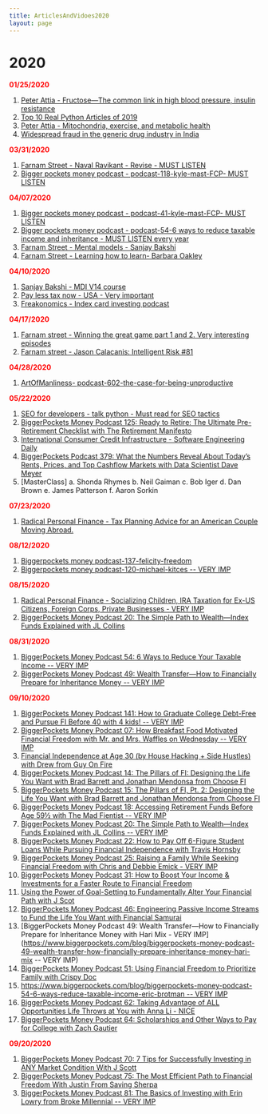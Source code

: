 ```yaml
---
title: ArticlesAndVidoes2020
layout: page
---
```


# 2020

<b style="color: red">01/25/2020</b>

1. [Peter Attia - Fructose—The common link in high blood pressure, insulin resistance](https://peterattiamd.com/rickjohnson/)
2. [Top 10 Real Python Articles of 2019](https://talkpython.fm/episodes/show/244/top-10-real-python-articles-of-2019)
3. [Peter Attia - Mitochondria, exercise, and metabolic health](https://peterattiamd.com/inigosanmillan/)
4. [Widespread fraud in the generic drug industry in India](https://peterattiamd.com/katherineeban/)

<b style="color: red">03/31/2020</b>

1. [Farnam Street - Naval Ravikant - Revise - MUST LISTEN](https://fs.blog/knowledge-project/naval-ravikant/)
2. [Bigger pockets money podcast - podcast-118-kyle-mast-FCP- MUST LISTEN](https://www.biggerpockets.com/blog/biggerpockets-money-podcast-118-kyle-mast)

<b style="color: red">04/07/2020</b>

1. [Bigger pockets money podcast - podcast-41-kyle-mast-FCP- MUST LISTEN](https://www.biggerpockets.com/blog/biggerpockets-money-podcast-41-find-certified-financial-planner-cfpkyle-mast)
2. [Bigger pockets money podcast - podcast-54-6 ways to reduce taxable income and inheritance - MUST LISTEN every year](https://www.biggerpockets.com/blog/biggerpockets-money-podcast-54-6-ways-reduce-taxable-income-eric-brotman)
3. [Farnam Street - Mental models - Sanjay Bakshi](https://fs.blog/knowledge-project/sanjay-bakshi/)
4. [Farnam Street - Learning how to learn- Barbara Oakley](https://fs.blog/2018/04/learning-barbara-oakley/)

<b style="color: red">04/10/2020</b>

1. [Sanjay Bakshi - MDI V14 course](https://www.sanjaybakshi.net/bfbv-v14/)
2. [Pay less tax now - USA - Very important](https://files.constantcontact.com/9f020015601/aacc701e-7322-4c16-8864-fb31528ccdf1.pdf)
3. [Freakonomics - Index card investing podcast](https://freakonomics.com/podcast/everything-always-wanted-know-money-afraid-ask/)

<b style="color: red">04/17/2020</b>

1. [Farnam street - Winning the great game part 1 and 2. Very interesting episodes](https://fs.blog/knowledge-project/adam-robinson-pt1/)
2. [Farnam street - Jason Calacanis: Intelligent Risk #81](https://fs.blog/knowledge-project/jason-calacanis/)

<b style="color: red">04/28/2020</b>

1. [ArtOfManliness- podcast-602-the-case-for-being-unproductive](https://www.artofmanliness.com/articles/podcast-602-the-case-for-being-unproductive/)

<b style="color: red">05/22/2020</b>

1. [SEO for developers - talk python - Must read for SEO tactics](https://talkpython.fm/episodes/show/263/seo-for-developers)
2. [BiggerPockets Money Podcast 125: Ready to Retire: The Ultimate Pre-Retirement Checklist with The Retirement Manifesto](https://www.biggerpockets.com/blog/biggerpockets-money-podcast-125-retirement-manifesto)
3. [International Consumer Credit Infrastructure - Software Engineering Daily](https://softwareengineeringdaily.com/2020/05/14/international-consumer-credit-infrastructure-with-brian-regan-and-misha-esipov/)
4. [BiggerPockets Podcast 379: What the Numbers Reveal About Today’s Rents, Prices, and Top Cashflow Markets with Data Scientist Dave Meyer](https://www.biggerpockets.com/blog/biggerpockets-podcast-379-dave-meyer)
5. [MasterClass]
    a. Shonda Rhymes
    b. Neil Gaiman
    c. Bob Iger
    d. Dan Brown
    e. James Patterson
    f. Aaron Sorkin
    
 <b style="color: red">07/23/2020</b>

1. [Radical Personal Finance - Tax Planning Advice for an American Couple Moving Abroad.](https://www.stitcher.com/podcast/radical-personal-finance/e/76260113)

 <b style="color: red">08/12/2020</b>
 
 1. [Biggerpockets money podcast-137-felicity-freedom](https://www.biggerpockets.com/blog/biggerpockets-money-podcast-137-felicity-freedom)
 2. [Biggerpockets money podcast-120-michael-kitces -- VERY IMP](https://www.biggerpockets.com/blog/biggerpockets-money-podcast-120early-retirementasset-allocation-safe-withdrawal-rates-michael-kitces)
 
 <b style="color: red">08/15/2020</b>
 
 1. [Radical Personal Finance - Socializing Children, IRA Taxation for Ex-US Citizens, Foreign Corps, Private Businesses - VERY IMP](https://podcasts.apple.com/au/podcast/friday-q-socializing-children-ira-taxation-for-ex-us/id896153632?i=1000488165132)
 2. [BiggerPockets Money Podcast 20: The Simple Path to Wealth—Index Funds Explained with JL Collins](https://www.biggerpockets.com/blog/biggerpockets-money-podcast-20-the-simple-path-to-wealth-index-funds-explained-with-jl-collins)

<b style="color: red">08/31/2020</b>

1. [BiggerPockets Money Podcast 54: 6 Ways to Reduce Your Taxable Income -- VERY IMP](https://www.biggerpockets.com/blog/biggerpockets-money-podcast-54-6-ways-reduce-taxable-income-eric-brotman)
2. [BiggerPockets Money Podcast 49: Wealth Transfer—How to Financially Prepare for Inheritance Money -- VERY IMP](https://www.biggerpockets.com/blog/biggerpockets-money-podcast-49-wealth-transfer-how-financially-prepare-inheritance-money-hari-mix)

<b style="color: red">09/10/2020</b>

1. [BiggerPockets Money Podcast 141: How to Graduate College Debt-Free and Pursue FI Before 40 with 4 kids! -- VERY IMP](https://www.biggerpockets.com/blog/biggerpockets-money-podcast-141-blake-nielson)
2. [BiggerPockets Money Podcast 07: How Breakfast Food Motivated Financial Freedom with Mr. and Mrs. Waffles on Wednesday -- VERY IMP](https://www.biggerpockets.com/blog/biggerpockets-money-podcast-07-breakfast-food-motivated-financial-freedom-waffles-wednesday)
4. [Financial Independence at Age 30 (by House Hacking + Side Hustles) with Drew from Guy On Fire](https://www.biggerpockets.com/blog/biggerpockets-money-podcast-09-financial-independence-age-30-by-house-hacking-side-hustlesdrew-guy-fire)
3. [BiggerPockets Money Podcast 14: The Pillars of FI: Designing the Life You Want with Brad Barrett and Jonathan Mendonsa from Choose FI](https://www.biggerpockets.com/blog/biggerpockets-money-podcast-14-the-pillars-of-fi-designing-the-life-you-want-with-brad-barrett-and-jonathan-mendonsa-from-choose-fi)
4. [BiggerPockets Money Podcast 15: The Pillars of FI, Pt. 2: Designing the Life You Want with Brad Barrett and Jonathan Mendonsa from Choose FI](https://www.biggerpockets.com/blog/biggerpockets-money-podcast-15-the-pillars-of-financial-freedom-designing-the-life-you-want-with-brad-barrett-and-jonathan-mendonsa)
5. [BiggerPockets Money Podcast 18: Accessing Retirement Funds Before Age 59½ with The Mad Fientist -- VERY IMP](https://www.biggerpockets.com/blog/biggerpockets-money-podcast-18-accessing-retirement-funds-mad-fientist)
6. [BiggerPockets Money Podcast 20: The Simple Path to Wealth—Index Funds Explained with JL Collins -- VERY IMP](https://www.biggerpockets.com/blog/biggerpockets-money-podcast-20-the-simple-path-to-wealth-index-funds-explained-with-jl-collins)
7. [BiggerPockets Money Podcast 22: How to Pay Off 6-Figure Student Loans While Pursuing Financial Independence with Travis Hornsby](https://www.biggerpockets.com/blog/biggerpockets-money-podcast-22pay-6-figure-student-loans-pursuing-financial-independence-travis-hornsby)
8. [BiggerPockets Money Podcast 25: Raising a Family While Seeking Financial Freedom with Chris and Debbie Emick - VERY IMP](https://www.biggerpockets.com/blog/biggerpockets-money-podcast-25-raising-a-family-seeking-financial-freedom-with-chris-and-edbbie-emick)
9. [BiggerPockets Money Podcast 31: How to Boost Your Income & Investments for a Faster Route to Financial Freedom](https://www.biggerpockets.com/blog/biggerpockets-money-podcast-31-how-to-boost-income-investments-for-faster-route-to-financial-freedom)
10. [Using the Power of Goal-Setting to Fundamentally Alter Your Financial Path with J Scot](https://www.biggerpockets.com/blog/biggerpockets-money-podcast-43-using-the-power-goal-setting-fundamentally-alter-financial-path-j-scott)
11. [BiggerPockets Money Podcast 46: Engineering Passive Income Streams to Fund the Life You Want with Financial Samurai](https://www.biggerpockets.com/blog/biggerpockets-money-podcast-46-engineering-passive-income-streams-to-find-the-life-you-want-financial-samurai)
12. [BiggerPockets Money Podcast 49: Wealth Transfer—How to Financially Prepare for Inheritance Money with Hari Mix - VERY IMP](https://www.biggerpockets.com/blog/biggerpockets-money-podcast-49-wealth-transfer-how-financially-prepare-inheritance-money-hari-mix -- VERY IMP)
13. [BiggerPockets Money Podcast 51: Using Financial Freedom to Prioritize Family with Crispy Doc](https://www.biggerpockets.com/blog/biggerpockets-money-podcast-51-financial-freedom-prioritize-family-crispy-doc)
14. [https://www.biggerpockets.com/blog/biggerpockets-money-podcast-54-6-ways-reduce-taxable-income-eric-brotman -- VERY IMP](https://www.biggerpockets.com/blog/biggerpockets-money-podcast-54-6-ways-reduce-taxable-income-eric-brotman)
15. [BiggerPockets Money Podcast 62: Taking Advantage of ALL Opportunities Life Throws at You with Anna Li - NICE](https://www.biggerpockets.com/blog/biggerpockets-money-podcast-62-advantage-opportunities-life-throws-anna-li)
16. [BiggerPockets Money Podcast 64: Scholarships and Other Ways to Pay for College with Zach Gautier](https://www.biggerpockets.com/blog/biggerpockets-money-podcast-64-scholarships-ways-pay-college-zach-gautier)

<b style="color: red">09/20/2020</b>

1. [BiggerPockets Money Podcast 70: 7 Tips for Successfully Investing in ANY Market Condition With J Scott](https://www.biggerpockets.com/blog/biggerpockets-money-podcast-70-7-tips-successfully-investing-market-condition-scott)
2. [BiggerPockets Money Podcast 75: The Most Efficient Path to Financial Freedom With Justin From Saving Sherpa](https://www.biggerpockets.com/blog/biggerpockets-money-podcast-75-efficient-path-financial-freedom)
3. [BiggerPockets Money Podcast 81: The Basics of Investing with Erin Lowry from Broke Millennial -- VERY IMP](https://www.biggerpockets.com/blog/biggerpockets-money-podcast-81)

